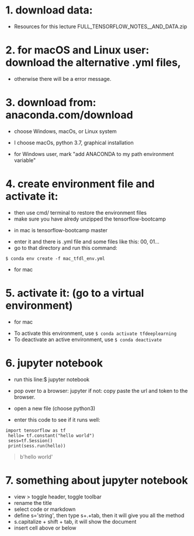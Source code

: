 # 1. download data:
- Resources for this lecture
FULL_TENSORFLOW_NOTES__AND_DATA.zip

# 2. for macOS and Linux user: download the alternative .yml files,
- otherwise there will be a error message.

# 3. download from: anaconda.com/download
- choose Windows, macOs, or Linux system
* I choose macOs, python 3.7, graphical installation
- for Windows user, mark "add ANACONDA to my path environment variable"

# 4. create environment file and activate it:
- then use cmd/ terminal to restore the environment files
- make sure you have alredy unzipped the tensorflow-bootcamp
* in mac is tensorflow-bootcamp master
- enter it and there is .yml file and some files like this: 00, 01...
- go to that directory and run this command:
```
$ conda env create -f mac_tfdl_env.yml 
```
* for mac

# 5. activate it: (go to a virtual environment)
* for mac
- To activate this environment, use
    ```$ conda activate tfdeeplearning```
- To deactivate an active environment, use
    ```$ conda deactivate```

# 6. jupyter notebook
- run this line:$ jupyter notebook
- pop over to a browser: jupyter
if not: copy paste the url and token to the browser.

- open a new file (choose python3)
- enter this code to see if it runs well:
```
import tensorflow as tf
 hello= tf.constant("hello world")
 sess=tf.Session()
 print(sess.run(hello))
 ```
 > b'hello world'

# 7. something about jupyter notebook
- view > toggle header, toggle toolbar
- rename the title
- select code or markdown
- define s='string', then type s+.+tab, then it will give you all the method
- s.capitalize + shift + tab, it will show the document
- insert cell above or below

